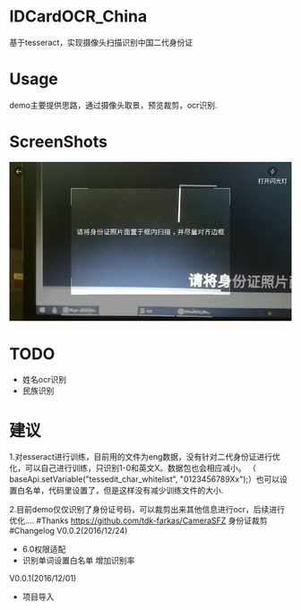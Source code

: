 # IDCardOCR_China
基于tesseract，实现摄像头扫描识别中国二代身份证
# Usage
demo主要提供思路，通过摄像头取景，预览裁剪，ocr识别.
# ScreenShots
 ![image](https://github.com/465857721/IDCardOCR_China/blob/master/ScreenShots/device-2016-12-24-095238-small.jpg)
# TODO
- 姓名ocr识别
- 民族识别

# 建议
1.对esseract进行训练，目前用的文件为eng数据，没有针对二代身份证进行优化，可以自己进行训练，只识别1-0和英文X。数据包也会相应减小。
（ baseApi.setVariable("tessedit_char_whitelist", "0123456789Xx");）也可以设置白名单，代码里设置了，但是这样没有减少训练文件的大小.

2.目前demo仅仅识别了身份证号码，可以裁剪出来其他信息进行ocr，后续进行优化....
#Thanks
https://github.com/tdk-farkas/CameraSFZ    身份证裁剪
#Changelog
V0.0.2(2016/12/24)
- 6.0权限适配
- 识别单词设置白名单 增加识别率

V0.0.1(2016/12/01)
- 项目导入
